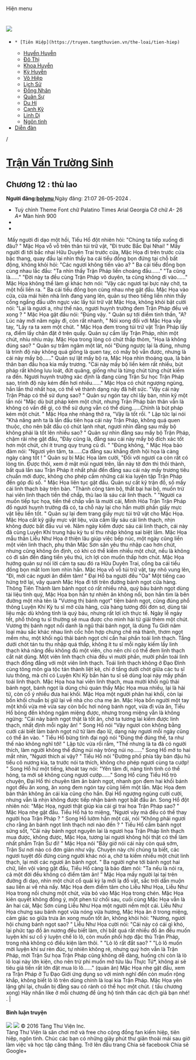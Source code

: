Hiện menu
# [ ![](https://truyen.tangthuvien.vn/images/logo-web-gray.png) ](https://truyen.tangthuvien.vn "doc truyen")
  *     * [Tiên Hiệp](https://truyen.tangthuvien.vn/the-loai/tien-hiep)
    * [Huyền Huyễn](https://truyen.tangthuvien.vn/the-loai/huyen-huyen)
    * [Đô Thị](https://truyen.tangthuvien.vn/the-loai/do-thi)
    * [Khoa Huyễn](https://truyen.tangthuvien.vn/the-loai/khoa-huyen)
    * [Kỳ Huyễn](https://truyen.tangthuvien.vn/the-loai/ky-huyen)
    * [Võ Hiệp](https://truyen.tangthuvien.vn/the-loai/vo-hiep)
    * [Lịch Sử](https://truyen.tangthuvien.vn/the-loai/lich-su)
    * [Đồng Nhân](https://truyen.tangthuvien.vn/the-loai/dong-nhan)
    * [Quân Sự](https://truyen.tangthuvien.vn/the-loai/quan-su)
    * [Du Hí](https://truyen.tangthuvien.vn/the-loai/du-hi)
    * [Cạnh Kỹ](https://truyen.tangthuvien.vn/the-loai/canh-ky)
    * [Linh Dị](https://truyen.tangthuvien.vn/the-loai/linh-di)
    * [Ngôn tình](https://ngontinh.tangthuvien.vn/)
  * [Diễn đàn](http://tangthuvien.vn/forum)


/
# [Trận Vấn Trường Sinh](https://truyen.tangthuvien.vn/doc-truyen/tran-van-truong-sinh "Trận Vấn Trường Sinh")
## Chương 12 : thù lao
**Người đăng:[bolynu ](https://truyen.tangthuvien.vn/converter/bolynu)**
Ngày đăng: 21:07 26-05-2024
. 
  * Tuỳ chỉnh
Theme
Font chữ
Palatino Times Arial Georgia
Cỡ chữ
_A-_ 26 _A+_
Màn hình
900
  * [](https://truyen.tangthuvien.vn/doc-truyen/tran-van-truong-sinh/chuong-12#list-comment "Bình luận")
  * [](https://truyen.tangthuvien.vn/nap-xu "Nạp tiền")


﻿ Mấy người đi dạo một hồi, Tiểu Hổ đột nhiên hỏi: "Chúng ta tiếp xuống đi đâu? " Mặc Họa vỗ vỗ trên thân túi trữ vật, "Đi trước Bắc Đại Nhai! " Mấy người đi tới bắc nhai Hữu Duyên Trai trước cửa, Mặc Họa đi trên trước cửa bậc thang, quay đầu lại nhìn thấy ba cái tiểu đồng bọn đứng tại chỗ bất động, không khỏi hỏi: "Các ngươi không tiến vào a? " Ba cái tiểu đồng bọn cùng nhau lắc đầu: "Ta nhìn thấy Trận Pháp liền choáng đầu......" "Ta cũng là......" "Đời này ta đều cùng Trận Pháp vô duyên, ta cũng không đi vào......" Mặc Họa không thể làm gì khác hơn nói: "Vậy các ngươi tại bực này chờ, ta một hồi liền ra. " Ba cái tiểu đồng bọn cùng nhau nhẹ gật đầu. Mặc Họa vào cửa, cửa mái hiên nhà linh đang vang lên, quản sự theo tiếng liền nhìn thấy cổng ngẩng đầu ưỡn ngực vác lấy túi trữ vật Mặc Họa, không khỏi bật cười nói: "Lại là ngươi a, như thế nào, ngươi huynh trưởng đem Trận Pháp đều vẽ xong ? " Mặc Họa gật đầu nói: "Đúng vậy. " Quản sự tới điểm tinh thần, "A? Lúc này mới năm ngày đi, còn rất nhanh, " Nói xong đối với Mặc Họa vẫy tay, "Lấy ra ta xem một chút. " Mặc Họa đem trong túi trữ vật Trận Pháp lấy ra, điểm lấy chân đặt ở trên quầy. Quản sự cầm lấy Trận Pháp, nhìn một chút, nhíu nhíu mày. Mặc Họa trong lòng có chút thấp thỏm, "Họa là không đúng sao? " Quản sự trầm ngâm một lát, nói "Đúng ngược lại là đúng, nhưng là trình độ này không quá giống là quen tay, có mấy bộ vẫn được, nhưng là cái này mấy bộ......" Quản sự lật mấy bộ ra, Mặc Họa nhìn thoáng qua, là bản thân ban đầu họa kia mấy trương. "Cái này mấy bộ liền kém rất nhiều, bút pháp rất không lưu loát, đứt quãng, giống như là từng chút từng chút kiếm ra đến. Ngươi huynh trưởng xác định là đang cùng Trận Sư học Trận Pháp sao, trình độ này kém đến hơi nhiều......" Mặc Họa có chút ngượng ngùng, hắn lần thứ nhất họa, có thể vẽ thành dạng này đã hết sức. "Vậy cái này Trận Pháp có thể sử dụng sao? " Quản sự ngón tay chỉ lấy bàn, nhìn kỹ một lần nói "Mặc dù bút pháp kém một chút, nhưng Trận Pháp bản thân vẫn là không có vấn đề gì, có thể sử dụng vẫn có thể dùng......Chính là bút pháp kém một chút. " Mặc Họa nhẹ nhàng thở ra, "Vậy là tốt rồi. " Lập tức lại nói "Khả năng anh ta là lần đầu tiên họa cái này Trận Pháp, không quá quen thuộc, cho nên bắt đầu có chút lạnh nhạt, ngươi nhìn đằng sau mấy bộ không phải là tốt lên nhiều sao? " Quản sự nhìn đằng sau mấy bộ Trận Pháp, chậm rãi nhẹ gật đầu, "Đây cũng là, đằng sau cái này mấy bộ đích xác tốt hơn một chút, chí ít trung quy trung củ đi. " "Đúng không, " Mặc Họa bảo đảm nói: "Ngươi yên tâm, ta......Ca đằng sau khẳng định hội họa là càng ngày càng tốt ! " Quản sự bị Mặc Họa làm cười, "Đối với ngươi ca còn rất có lòng tin. Được thôi, xem ở mặt mũi ngươi trên, lần này tờ đơn thì thôi thành, bất quá lần sau Trận Pháp ít nhất phải đến đằng sau cái này mấy trương tiêu chuẩn mới được, không cho phép cầm những cái kia luyện tập Trận Pháp đến góp đủ số. " Mặc Họa liên tục gật đầu. Quản sự cất kỹ trận đồ, số mấy cái linh thạch bày trên bàn. "Thành công tám bộ, thất bại hai bộ, muốn trừ hai viên linh thạch tiền thế chấp, thù lao là sáu cái linh thạch. " "Ngươi ca muốn tiếp tục họa, tiền thế chấp vẫn là mười cái, Minh Hỏa Trận Trận Pháp đồ ngươi huynh trưởng đã có, ta chỗ này lại cho hắn mười phần giấy mực vật liệu liền tốt. " Quản sự lại đem trang giấy mực túi trữ vật cho Mặc Họa. Mặc Họa cất kỹ giấy mực vật liệu, vừa cầm lấy sáu cái linh thạch, nhịn không được bắt đầu vui vẻ. Năm ngày kiếm được sáu cái linh thạch, cái này đã cùng Luyện Khí trung hậu kỳ tu sĩ thu nhập không sai biệt lắm. Mặc Họa mẫu thân Liễu Như Họa ở thiện lâu giúp việc bếp núc, một ngày cũng liền một viên linh thạch, phụ thân Mặc Sơn săn yêu thu nhập cao hơn chút, nhưng cũng không ổn định, có khi có thể kiếm nhiều một chút, nếu là không có đi săn đến đáng tiền yêu thú, ích lợi còn muốn thấp hơn chút. Mặc Họa hướng quản sự nói lời cảm tạ sau đó ra Hữu Duyên Trai, cổng ba cái tiểu đồng bọn mắt lom lom nhìn hắn. Mặc Họa vỗ vỗ túi trữ vật, tay nhỏ vung lên, "Đi, mời các ngươi ăn điểm tâm! " Đại Hổ ba người đều "Oa" Một tiếng cao hứng trở lại, vây quanh Mặc Họa đi tới trên đường bánh ngọt cửa hàng. Thông Tiên Thành làm bánh ngọt có rất nhiều nhà, quý báu bánh ngọt dùng tài liệu tinh quý, Mặc Họa bọn hắn tự nhiên ăn không nổi, bọn hắn tìm là bên đường một nhà tên là "Vương thị bánh ngọt" tiệm bánh ngọt, cũng đúng phổ thông Luyện Khí Kỳ tu sĩ mở cửa hàng, cửa hàng tương đối đơn sơ, dùng tài liệu mặc dù không tính là quý báu, nhưng rất lợi ích thực tế. Ngày lễ ngày tết, phổ thông tu sĩ thường sẽ mua được cho mình hài tử giải thèm một chút. Vương thị bánh ngọt nổi danh là ngũ thải bánh ngọt, là dùng Tu Giới năm loại màu sắc khác nhau linh cốc hỗn hợp chưng chế mà thành, thơm ngọt mềm nhu, một khối ngũ thải bánh ngọt chỉ cần hai phần toái linh thạch. Tầng dưới chót tán tu thu nhập quá thấp, không ít tu sĩ mỗi ngày kiếm lấy linh thạch khả năng đều không đủ một viên, cho nên chỉ có thể đem linh thạch cắt nát dùng. Một viên linh thạch chia đều vì mười phần, mười phần toái linh thạch đồng đẳng với một viên linh thạch. Toái linh thạch không ở Đạo Đình cùng tông môn gia tộc tán thành liệt kê, chỉ ở tầng dưới chót giữa các tu sĩ lưu thông, mà chỉ có Luyện Khí Kỳ bần hàn tu sĩ sẽ dùng loại này mấy phần toái linh thạch. Mặc Họa hoa hai viên linh thạch, mua mười khối ngũ thải bánh ngọt, bánh ngọt là dùng chủ quán thấy Mặc Họa mua nhiều, lại là hài tử, còn cố ý nhiều đưa hai khối. Mặc Họa một người phân hai khối, còn lại bốn khối chuẩn bị giữ lại về nhà cho cha mẹ ăn. Mặc Họa bốn người một tay một khối vừa mê vừa say còn bốc hơi nóng bánh ngọt, vừa đi vừa ăn, Tiểu Hổ bỏng đến không ngậm miệng được, nhưng trong miệng vẫn là không ngừng: "Cái này bánh ngọt thật là tốt ăn, chờ ta tương lai kiếm được linh thạch, nhất định mỗi ngày ăn! " Song Hổ nói "Vậy ngươi còn không bằng cưới cái biết làm bánh ngọt nữ tử làm đạo lữ, dạng này ngươi mỗi ngày cũng có thể ăn vào. " Tiểu Hổ bừng tỉnh đại ngộ nói "Đúng thế đúng thế, ta như thế nào không nghĩ tới! " Lập tức vừa rối rắm, "Thế nhưng là ta đã có người thích, làm người không thể đứng núi này trông núi nọ......" Song Hổ mở to hai mắt nhìn, "Ngươi thích ai vậy? " Tiểu Hổ nói "Đường phố phía tây bán đậu hũ tiểu cô nương kia, ta trước nói ta thích, không cho phép ngươi cùng ta cướp! " Song Hổ hứ một tiếng, khoát tay nói: "Yên tâm đi, nàng tính tình có thể hỏng, ta mới sẽ không cùng ngươi cướp......" Song Hổ cùng Tiểu Hổ trò chuyện, Đại Hổ thì chuyên tâm ăn bánh ngọt, nhanh gọn đem hai khối bánh ngọt đều ăn xong, ăn xong đem ngón tay cũng liếm một lần. Mặc Họa đem bản thân không ăn cái kia cũng cho hắn. Đại Hổ ngượng ngùng cười cười, nhưng vẫn là nhịn không được tiếp nhận bánh ngọt bắt đầu ăn. Song Hổ đột nhiên nói: "Mặc Họa, ngươi thật giúp kia cái gì trai họa Trận Pháp sao? " Mặc Họa nhẹ gật đầu. Tiểu Hổ há to miệng, "Ngươi vậy mà đều có thể thay người họa Trận Pháp ? " Song Hổ lườm hắn một cái, nói "Không phải ngươi cho rằng ăn bánh ngọt linh thạch nơi nào đến ? " Tiểu Hổ cầm bánh ngọt sửng sốt, "Cái này bánh ngọt nguyên lai là ngươi họa Trận Pháp linh thạch mua được, không được, Mặc Họa, tương lai ngươi không hội thật có thể làm nhất phẩm Trận Sư đi! " Mặc Họa nói "Bây giờ nói cái này còn quá sớm, Trận Sư nơi nào có đơn giản như vậy. Chuyện này chỉ chúng ta biết, các ngươi tuyệt đối đừng cùng người khác nói a, chờ ta kiếm nhiều một chút linh thạch, lại mời các ngươi ăn bánh ngọt. " Ba người nghe tới bánh ngọt hai chữ, liền vội vàng gật đầu, Tiểu Hổ càng là bảo đảm nói: "Ta nếu là nói ra, cả một đời đều không có điểm tâm ăn! " Mặc Họa mấy người lại tại trên đường đi dạo, nhìn một chút cổ quái kỳ lạ mới lạ đồ vật, sắc trời dần muộn sau liền ai về nhà nấy. Mặc Họa đem điểm tâm cho Liễu Như Họa, Liễu Như Họa trong nồi chưng một chút, vừa bỏ vào Mặc Họa trong chén. Mặc Họa kiên quyết không đồng ý, một phen từ chối sau, cuối cùng Mặc Họa vẫn là ăn hai cái, Mặc Sơn cùng Liễu Như Họa một người nếm một cái. Liễu Như Họa chưng sau bánh ngọt vừa nóng vừa hương, Mặc Họa ăn ở trong miệng, cảm giác so giữa trưa ăn xong muốn tốt ăn, không khỏi hỏi: "Nương, ngươi hội chưng bánh ngọt sao? " Liễu Như Họa cười nói: "Cái này có cái gì khó, lại phức tạp đồ ăn nương đều biết làm, chỉ bất quá rất nhiều đồ ăn đều muốn luyện khí sư cố ý luyện chế lò lô, còn muốn phối hợp đặc thù Trận Pháp, trong nhà không có điều kiện làm thôi. " "Lò lô rất đắt sao? " "Lò lô muốn mời luyện khí sư rèn đúc, tự nhiên không rẻ, nhưng quý hơn vẫn là Trận Pháp, mời Trận Sư họa Trận Pháp cũng không dễ dàng, huống chi còn là lò lô loại này lớn kiện, cho nên trừ phi muốn mở tửu lâu Thực Tứ*, không ai sẽ tiêu giá tiền rất lớn đặt mua lò lô......" (quán ăn) Mặc Họa nhẹ gật đầu, xem ra Trận Pháp ở Tu Đạo Giới ứng dụng so với mình nghĩ đến còn muốn rộng khắp, không biết lò lô trên dùng chính là loại kia Trận Pháp. Mặc Họa yên lặng ghi lại, chuẩn bị đằng sau có rảnh có thể học một chút. ( tấu chương xong) 
Hãy nhấn like ở mỗi chương để ủng hộ tinh thần các dịch giả bạn nhé!
. 
|
#### Bình luận truyện
![](https://truyen.tangthuvien.vn/images/ajax-loader-tr.gif)
![](https://truyen.tangthuvien.vn/images/logo-web-gray.png)
© 2016 Tàng Thư Viện Inc.  
Tàng Thư Viện là sân chơi mở và free cho cộng đồng fan kiếm hiệp, tiên hiệp, ngôn tình. Chúc các bạn có những giây phút thư giãn thoải mái sau giờ làm việc và học tập căng thẳng. 
Trở lên đầu trang
Chia sẻ facebook
Chia sẻ Google+

